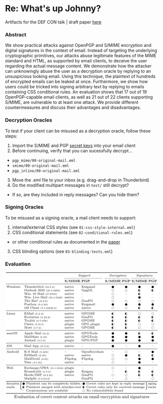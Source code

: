 # Re: What's up Johnny?
Artifacts for the DEF CON talk | draft paper [here](https://arxiv.org/abs/1904.07550)

### Abstract

We show practical attacks against OpenPGP and S/MIME encryption and digital signatures in the context of email. Instead of targeting the underlying cryptographic primitives, our attacks abuse legitimate features of the MIME standard and HTML, as supported by email clients, to deceive the user regarding the actual message content. We demonstrate how the attacker can unknowingly abuse the user as a decryption oracle by replying to an unsuspicious looking email. Using this technique, the plaintext of hundreds of encrypted emails can be leaked at once. Furthermore, we show how users could be tricked into signing arbitrary text by replying to emails containing CSS conditional rules. An evaluation shows that 17 out of 19 OpenPGP-capable email clients, as well as 21 out of 22 clients supporting S/MIME, are vulnerable to at least one attack. We provide different countermeasures and discuss their advantages and disadvantages.

### Decryption Oracles

To test if your client can be misused as a decryption oracle, follow these steps:

1. Import the S/MIME and PGP [secret keys](assets/secret-keys) into your email client
2. Before continuing, verify that you can sucessfully decrypt...
  * `pgp_mime/00-original-mail.eml`
  * `smime/00-original-mail.eml`
  * `pgp_inline/00-original-mail.eml`
3. Move the .eml file to your inbox (e.g. drag-and-drop in Thunderbird)
4. Do the modified multipart messages in `test/` still decrypt?
  * If so, are they included in reply messages? Can you hide them?

### Signing Oracles

To be misused as a signing oracle, a mail client needs to support:

1. internal/external CSS styles (see `01-css-style-internal.eml`)
2. CSS conditional statements (see `02-conditional-rules.eml`)
  * or other conditional rules as documented in the [paper](https://arxiv.org/abs/1904.07550)
3. CSS blinding options (see `03-blinding-tests.eml`)

### Evaluation
![Evaluation of OpenPGP and S/MIME capable email clients](assets/evaluation.png)
